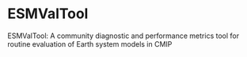 # ESMValTool
ESMValTool: A community diagnostic and performance metrics tool for routine evaluation of Earth system models in CMIP 
